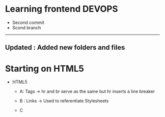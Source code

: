 # Learning frontend DEVOPS
- Second commit
- Scond branch
---
**Updated** : Added new folders and files 
---
# Starting on HTML5
* HTML5
    - A: Tags ->
    hr and br serve as the same but hr inserts a line breaker

    - B : Links ->
    Used to referentiate Stylesheets

    - C
    
